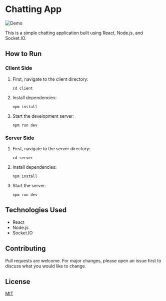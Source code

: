 # Chatting App

![Demo](https://i.postimg.cc/7YYmScBp/image.png)

This is a simple chatting application built using React, Node.js, and Socket.IO.

## How to Run

### Client Side
1. First, navigate to the client directory:
    ```
    cd client
    ```
2. Install dependencies:
    ```
    npm install
    ```
3. Start the development server:
    ```
    npm run dev
    ```

### Server Side
1. First, navigate to the server directory:
    ```
    cd server
    ```
2. Install dependencies:
    ```
    npm install
    ```
3. Start the server:
    ```
    npm run dev
    ```

## Technologies Used
- React
- Node.js
- Socket.IO

## Contributing
Pull requests are welcome. For major changes, please open an issue first to discuss what you would like to change.

## License
[MIT](https://choosealicense.com/licenses/mit/)
